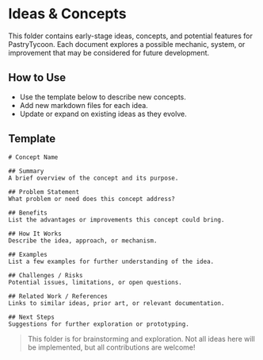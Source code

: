 # Ideas & Concepts

This folder contains early-stage ideas, concepts, and potential features for PastryTycoon. Each document explores a possible mechanic, system, or improvement that may be considered for future development.

## How to Use

- Use the template below to describe new concepts.
- Add new markdown files for each idea.
- Update or expand on existing ideas as they evolve.

## Template

```
# Concept Name

## Summary
A brief overview of the concept and its purpose.

## Problem Statement
What problem or need does this concept address?

## Benefits
List the advantages or improvements this concept could bring.

## How It Works
Describe the idea, approach, or mechanism.

## Examples
List a few examples for further understanding of the idea.

## Challenges / Risks
Potential issues, limitations, or open questions.

## Related Work / References
Links to similar ideas, prior art, or relevant documentation.

## Next Steps
Suggestions for further exploration or prototyping.
```

> This folder is for brainstorming and exploration. Not all ideas here will be implemented, but all contributions are welcome!